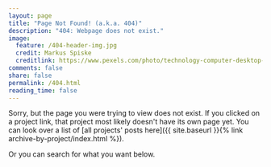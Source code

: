 ```yaml
---
layout: page
title: "Page Not Found! (a.k.a. 404)"
description: "404: Webpage does not exist."
image:
  feature: /404-header-img.jpg
  credit: Markus Spiske
  creditlink: https://www.pexels.com/photo/technology-computer-desktop-source-code-113850/
comments: false
share: false
permalink: /404.html
reading_time: false
---
```


Sorry, but the page you were trying to view does not exist. If you clicked on a project link, that project most likely doesn't have its own page yet. You can look over a list of [all projects' posts here]({{ site.baseurl }}{% link archive-by-project/index.html %}).


Or you can search for what you want below.

<script type="text/javascript">
  var GOOG_FIXURL_LANG = 'en';
  var GOOG_FIXURL_SITE = '{{ site.url }}'
</script>
<script type="text/javascript"
  src="//linkhelp.clients.google.com/tbproxy/lh/wm/fixurl.js">
</script>
